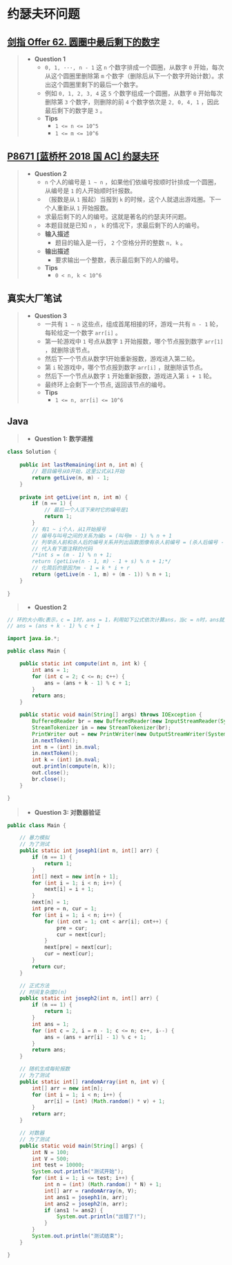 # 约瑟夫环问题

## [剑指 Offer 62. 圆圈中最后剩下的数字](https://leetcode.cn/problems/yuan-quan-zhong-zui-hou-sheng-xia-de-shu-zi-lcof/)

> - **Question 1**
>   - `0, 1, ···, n - 1` 这 `n` 个数字排成一个圆圈，从数字 `0` 开始，每次从这个圆圈里删除第 `m` 个数字（删除后从下一个数字开始计数）。求出这个圆圈里剩下的最后一个数字。
>   - 例如 `0, 1, 2, 3, 4` 这 `5` 个数字组成一个圆圈，从数字 `0` 开始每次删除第 `3` 个数字，则删除的前 `4` 个数字依次是 `2, 0, 4, 1` ，因此最后剩下的数字是 `3` 。
>   - **Tips**
>     - `1 <= n <= 10^5`
>     - `1 <= m <= 10^6`

## [P8671 [蓝桥杯 2018 国 AC] 约瑟夫环](https://www.luogu.com.cn/problem/P8671)

> - **Question 2**
>   - `n` 个人的编号是 `1 ~ n` ，如果他们依编号按顺时针排成一个圆圈，从编号是 `1` 的人开始顺时针报数。
>   - （报数是从 `1` 报起）当报到 `k` 的时候，这个人就退出游戏圈。下一个人重新从 `1` 开始报数。
>   - 求最后剩下的人的编号。这就是著名的约瑟夫环问题。
>   - 本题目就是已知 `n` ， `k` 的情况下，求最后剩下的人的编号。
>   - **输入描述**
>     - 题目的输入是一行， `2` 个空格分开的整数 `n, k` 。
>   - **输出描述**
>     - 要求输出一个整数，表示最后剩下的人的编号。
>   - **Tips**
>     - `0 < n, k < 10^6`

## 真实大厂笔试

> - **Question 3**
>   - 一共有 `1 ~ n` 这些点，组成首尾相接的环，游戏一共有 `n - 1` 轮，每轮给定一个数字 `arr[i]` 。
>   - 第一轮游戏中 `1` 号点从数字 `1` 开始报数，哪个节点报到数字 `arr[1]` ，就删除该节点。
>   - 然后下一个节点从数字1开始重新报数，游戏进入第二轮。
>   - 第 `i` 轮游戏中，哪个节点报到数字 `arr[i]` ，就删除该节点。
>   - 然后下一个节点从数字 `1` 开始重新报数，游戏进入第 `i + 1` 轮。
>   - 最终环上会剩下一个节点, 返回该节点的编号。
>   - **Tips**
>     - `1 <= n, arr[i] <= 10^6`

## Java

> - **Question 1: 数学递推**

```java
class Solution {
    
    public int lastRemaining(int n, int m) {
        // 题目编号从0开始，这里公式从1开始
        return getLive(n, m) - 1;
    }
    
    private int getLive(int n, int m) {
        if (n == 1) {
            // 最后一个人活下来时它的编号是1
            return 1;
        }
        // 有1 ~ i个人，从1开始报号
        // 编号与叫号之间的关系为编s = (叫号m - 1) % n + 1
        // 列举杀人前和杀人后的编号关系并列出函数图像有杀人前编号 = (杀人后编号 - 1 + 被杀人杀之前的编号) % 杀之前总人数 + 1
        // 代入有下面注释的代码 
        /*int s = (m - 1) % n + 1;
        return (getLive(n - 1, m) - 1 + s) % n + 1;*/
        // 化简后的是因为m - 1 = k * i + r
        return (getLive(n - 1, m) + (m - 1)) % n + 1;
    }
    
}
```

> - **Question 2**

```java
// 环的大小用c表示，c = 1时，ans = 1，利用如下公式依次计算ans，当c = n时，ans就是答案
// ans = (ans + k - 1) % c + 1

import java.io.*;

public class Main {

    public static int compute(int n, int k) {
        int ans = 1;
        for (int c = 2; c <= n; c++) {
            ans = (ans + k - 1) % c + 1;
        }
        return ans;
    }

    public static void main(String[] args) throws IOException {
        BufferedReader br = new BufferedReader(new InputStreamReader(System.in));
        StreamTokenizer in = new StreamTokenizer(br);
        PrintWriter out = new PrintWriter(new OutputStreamWriter(System.out));
        in.nextToken();
        int n = (int) in.nval;
        in.nextToken();
        int k = (int) in.nval;
        out.println(compute(n, k));
        out.close();
        br.close();
    }

}
```

> - **Question 3: 对数器验证**

```java
public class Main {

    // 暴力模拟
    // 为了测试
    public static int joseph1(int n, int[] arr) {
        if (n == 1) {
            return 1;
        }
        int[] next = new int[n + 1];
        for (int i = 1; i < n; i++) {
            next[i] = i + 1;
        }
        next[n] = 1;
        int pre = n, cur = 1;
        for (int i = 1; i < n; i++) {
            for (int cnt = 1; cnt < arr[i]; cnt++) {
                pre = cur;
                cur = next[cur];
            }
            next[pre] = next[cur];
            cur = next[cur];
        }
        return cur;
    }

    // 正式方法
    // 时间复杂度O(n)
    public static int joseph2(int n, int[] arr) {
        if (n == 1) {
            return 1;
        }
        int ans = 1;
        for (int c = 2, i = n - 1; c <= n; c++, i--) {
            ans = (ans + arr[i] - 1) % c + 1;
        }
        return ans;
    }

    // 随机生成每轮报数
    // 为了测试
    public static int[] randomArray(int n, int v) {
        int[] arr = new int[n];
        for (int i = 1; i < n; i++) {
            arr[i] = (int) (Math.random() * v) + 1;
        }
        return arr;
    }

    // 对数器
    // 为了测试
    public static void main(String[] args) {
        int N = 100;
        int V = 500;
        int test = 10000;
        System.out.println("测试开始");
        for (int i = 1; i <= test; i++) {
            int n = (int) (Math.random() * N) + 1;
            int[] arr = randomArray(n, V);
            int ans1 = joseph1(n, arr);
            int ans2 = joseph2(n, arr);
            if (ans1 != ans2) {
                System.out.println("出错了!");
            }
        }
        System.out.println("测试结束");
    }

}
```
